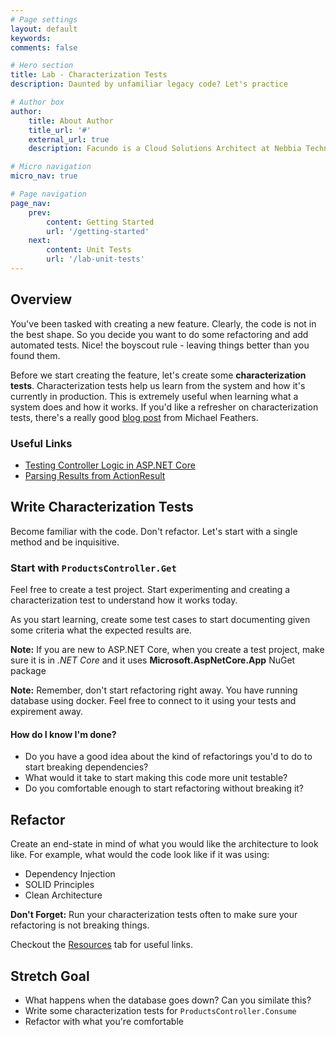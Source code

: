 ```yaml
---
# Page settings
layout: default
keywords:
comments: false

# Hero section
title: Lab - Characterization Tests
description: Daunted by unfamiliar legacy code? Let's practice

# Author box
author:
    title: About Author
    title_url: '#'
    external_url: true
    description: Facundo is a Cloud Solutions Architect at Nebbia Technology. He enjoys helping clients with architecture, containers/orchestration, and stream lining development processes.

# Micro navigation
micro_nav: true

# Page navigation
page_nav:
    prev:
        content: Getting Started
        url: '/getting-started'
    next:
        content: Unit Tests
        url: '/lab-unit-tests'
---
```


## Overview

You've been tasked with creating a new feature. Clearly, the code is not in the best shape. So you decide you want to do some refactoring and add automated tests. Nice! the boyscout rule - leaving things better than you found them.

Before we start creating the feature, let's create some **characterization tests**. Characterization tests help us learn from the system and how it's currently in production. This is extremely useful when learning what a system does and how it works. If you'd like a refresher on characterization tests, there's a really good [blog post](https://michaelfeathers.silvrback.com/characterization-testing) from Michael Feathers.

### Useful Links

- [Testing Controller Logic in ASP.NET Core](https://docs.microsoft.com/en-us/aspnet/core/mvc/controllers/testing?view=aspnetcore-2.2)
- [Parsing Results from ActionResult](https://stackoverflow.com/a/51489502)

## Write Characterization Tests

Become familiar with the code. Don't refactor. Let's start with a single method and be inquisitive. 

### Start with `ProductsController.Get` 

Feel free to create a test project. Start experimenting and creating a characterization test to understand how it works today.

As you start learning, create some test cases to start documenting given some criteria what the expected results are.

<div class="callout callout--warning">
    <p><strong>Note:</strong> If you are new to ASP.NET Core, when you create a test project, make sure it is in <em>.NET Core</em> and it uses <b>Microsoft.AspNetCore.App</b> NuGet package
    </p>
</div>

<div class="callout callout--danger">
    <p><strong>Note:</strong> Remember, don't start refactoring right away. You have running database using docker. Feel free to connect to it using your tests and expirement away.
    </p>
</div>


#### How do I know I'm done?

- Do you have a good idea about the kind of refactorings you'd to do to start breaking dependencies?
- What would it take to start making this code more unit testable?
- Do you comfortable enough to start refactoring without breaking it?

## Refactor

Create an end-state in mind of what you would like the architecture to look like. For example, what would the code look like if it was using:

 - Dependency Injection 
 - SOLID Principles 
 - Clean Architecture

<div class="callout callout--success">
    <p><strong>Don't Forget:</strong> Run your characterization tests often to make sure your refactoring is not breaking things.</p>
</div>

Checkout the [Resources](/resources) tab for useful links.

## Stretch Goal 

 - What happens when the database goes down? Can you similate this?
 - Write some characterization tests for `ProductsController.Consume`
 - Refactor with what you're comfortable




